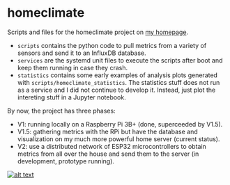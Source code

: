 # homeclimate

Scripts and files for the homeclimate project on [my homepage](https://nicokrieger.de/homeclimate_v1.html).

- `scripts` contains the python code to pull metrics from a variety of sensors and send it to an InfluxDB database. 
- `services` are the systemd unit files to execute the scripts after boot and keep them running in case they crash.
- `statistics` contains some early examples of analysis plots generated with `scripts/homeclimate_statistics`. The statistics stuff does not run as a service and I did not continue to develop it. Instead, just plot the intereting stuff in a Jupyter notebook.

By now, the project has three phases:
- V1: running locally on a Raspberry Pi 3B+ (done, superceeded by V1.5).
- V1.5: gathering metrics with the RPi but have the database and visualization on my much more powerful home server (current status).
- V2: use a distributed network of ESP32 microcontrollers to obtain metrics from all over the house and send them to the server (in development, prototype running).


[![alt text](https://nicokrieger.de/projects/homeclimate/homeclimate-teaser.jpg "Homeclimate teaser")](https://nicokrieger.de/homeclimate_v1.html)
